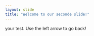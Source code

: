 ```yaml
---
layout: slide
title: "Welcome to our seconde slide!"
---
```

your test.
Use the left arrow to go back!
